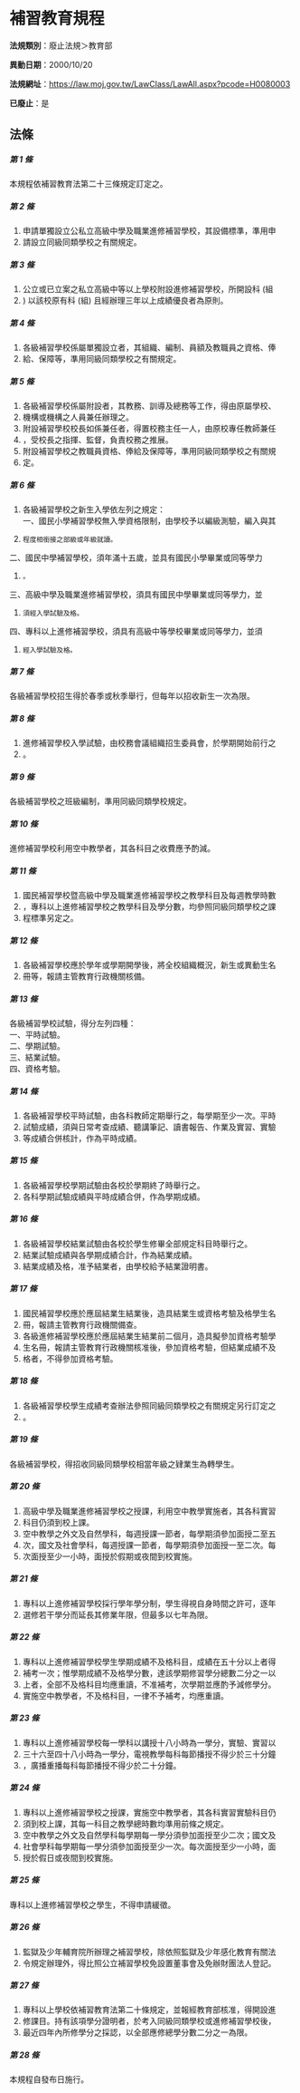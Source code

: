 # 補習教育規程

**法規類別**：廢止法規＞教育部

**異動日期**：2000/10/20  

**法規網址**：https://law.moj.gov.tw/LawClass/LawAll.aspx?pcode=H0080003

**已廢止**：是



## 法條
##### 第 1 條
本規程依補習教育法第二十三條規定訂定之。

##### 第 2 條
1. 申請單獨設立公私立高級中學及職業進修補習學校，其設備標準，準用申
1. 請設立同級同類學校之有關規定。

##### 第 3 條
1. 公立或已立案之私立高級中等以上學校附設進修補習學校，所開設科 (組
1. ) 以該校原有科 (組) 且經辦理三年以上成績優良者為原則。

##### 第 4 條
1. 各級補習學校係屬單獨設立者，其組織、編制、員額及教職員之資格、俸
1. 給、保障等，準用同級同類學校之有關規定。

##### 第 5 條
1. 各級補習學校係屬附設者，其教務、訓導及總務等工作，得由原屬學校、
1. 機構或機構之人員兼任辦理之。
1. 附設補習學校校長如係兼任者，得置校務主任一人，由原校專任教師兼任
1. ，受校長之指揮、監督，負責校務之推展。
1. 附設補習學校之教職員資格、俸給及保障等，準用同級同類學校之有關規
1. 定。

##### 第 6 條
1. 各級補習學校之新生入學依左列之規定：  
一、國民小學補習學校無入學資格限制，由學校予以編級測驗，編入與其
1.     程度相銜接之部級或年級就讀。  
二、國民中學補習學校，須年滿十五歲，並具有國民小學畢業或同等學力
1.     。  
三、高級中學及職業進修補習學校，須具有國民中學畢業或同等學力，並
1.     須經入學試驗及格。  
四、專科以上進修補習學校，須具有高級中等學校畢業或同等學力，並須
1.     經入學試驗及格。

##### 第 7 條
各級補習學校招生得於春季或秋季舉行，但每年以招收新生一次為限。

##### 第 8 條
1. 進修補習學校入學試驗，由校務會議組織招生委員會，於學期開始前行之
1. 。

##### 第 9 條
各級補習學校之班級編制，準用同級同類學校規定。

##### 第 10 條
進修補習學校利用空中教學者，其各科目之收費應予酌減。

##### 第 11 條
1. 國民補習學校暨高級中學及職業進修補習學校之教學科目及每週教學時數
1. ，專科以上進修補習學校之教學科目及學分數，均參照同級同類學校之課
1. 程標準另定之。

##### 第 12 條
1. 各級補習學校應於學年或學期開學後，將全校組織概況，新生或異動生名
1. 冊等，報請主管教育行政機關核備。

##### 第 13 條
各級補習學校試驗，得分左列四種：  
一、平時試驗。  
二、學期試驗。  
三、結業試驗。  
四、資格考驗。  

##### 第 14 條
1. 各級補習學校平時試驗，由各科教師定期舉行之，每學期至少一次。平時
1. 試驗成績，須與日常考查成績、聽講筆記、讀書報告、作業及實習、實驗
1. 等成績合併核計，作為平時成績。

##### 第 15 條
1. 各級補習學校學期試驗由各校於學期終了時舉行之。
1. 各科學期試驗成績與平時成績合併，作為學期成績。

##### 第 16 條
1. 各級補習學校結業試驗由各校於學生修畢全部規定科目時舉行之。
1. 結業試驗成績與各學期成績合計，作為結業成績。
1. 結業成績及格，准予結業者，由學校給予結業證明書。

##### 第 17 條
1. 國民補習學校應於應屆結業生結業後，造具結業生或資格考驗及格學生名
1. 冊，報請主管教育行政機關備查。
1. 各級進修補習學校應於應屆結業生結業前二個月，造具擬參加資格考驗學
1. 生名冊，報請主管教育行政機關核准後，參加資格考驗，但結業成績不及
1. 格者，不得參加資格考驗。

##### 第 18 條
1. 各級補習學校學生成績考查辦法參照同級同類學校之有關規定另行訂定之
1. 。

##### 第 19 條
各級補習學校，得招收同級同類學校相當年級之肄業生為轉學生。

##### 第 20 條
1. 高級中學及職業進修補習學校之授課，利用空中教學實施者，其各科實習
1. 科目仍須到校上課。
1. 空中教學之外文及自然學科，每週授課一節者，每學期須參加面授二至五
1. 次，國文及社會學科，每週授課一節者，每學期須參加面授一至二次。每
1. 次面授至少一小時，面授於假期或夜間到校實施。

##### 第 21 條
1. 專科以上進修補習學校採行學年學分制，學生得視自身時間之許可，逐年
1. 選修若干學分而延長其修業年限，但最多以七年為限。

##### 第 22 條
1. 專科以上進修補習學校學生學期成績不及格科目，成績在五十分以上者得
1. 補考一次；惟學期成績不及格學分數，達該學期修習學分總數二分之一以
1. 上者，全部不及格科目均應重讀，不准補考，次學期並應酌予減修學分。
1. 實施空中教學者，不及格科目，一律不予補考，均應重讀。

##### 第 23 條
1. 專科以上進修補習學校每一學科以講授十八小時為一學分，實驗、實習以
1. 三十六至四十八小時為一學分，電視教學每科每節播授不得少於三十分鐘
1. ，廣播重播每科每節播授不得少於二十分鐘。

##### 第 24 條
1. 專科以上進修補習學校之授課，實施空中教學者，其各科實習實驗科目仍
1. 須到校上課，其每一科目之教學總時數均準用前條之規定。
1. 空中教學之外文及自然學科每學期每一學分須參加面授至少二次；國文及
1. 社會學科每學期每一學分須參加面授至少一次。每次面授至少一小時，面
1. 授於假日或夜間到校實施。

##### 第 25 條
專科以上進修補習學校之學生，不得申請緩徵。

##### 第 26 條
1. 監獄及少年輔育院所辦理之補習學校，除依照監獄及少年感化教育有關法
1. 令規定辦理外，得比照公立補習學校免設置董事會及免辦財團法人登記。

##### 第 27 條
1. 專科以上學校依補習教育法第二十條規定，並報經教育部核准，得開設進
1. 修課目。持有該項學分證明者，於考入同級同類學校或進修補習學校後，
1. 最近四年內所修學分之採認，以全部應修總學分數二分之一為限。

##### 第 28 條
本規程自發布日施行。


